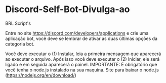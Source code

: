 # Discord-Self-Bot-Divulga-ao

BRL Script's

Entre no site https://discord.com/developers/applications e crie uma aplicação bot, você deve se lembrar de ativar as duas últimas opções da categoria bot.

Você deve executar o (1) Instalar, leia a primeira mensagem que aparecerá ao executar o arquivo.
Após isso você deve executar o (2) Iniciar, ele será ligado e em seguida aparecerá o painel.
IMPORTANTE: É obrigatório que você tenha o node.js instalado na sua maquina. Site para baixar o node.js (https://nodejs.org/en/download/)
